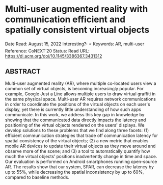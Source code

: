 # Multi-user augmented reality with communication efficient and spatially consistent virtual objects

Date Read: August 15, 2022
Interesting?: ⭐️
Keywords: AR, multi-user
Reference: CoNEXT’20
Status: Read
URL: https://dl.acm.org/doi/10.1145/3386367.3431312

## ABSTRACT

Multi-user augmented reality (AR), where multiple co-located users view a common set of virtual objects, is becoming increasingly popular. For example, Google Just a Line allows multiple users to draw virtual graffiti in the same physical space. Multi-user AR requires network communications in order to coordinate the positions of the virtual objects on each user's display, yet there is currently little understanding of how such apps communicate. In this work, we address this key gap in knowledge by showing that the communicated data directly impacts the latency and positioning of the virtual objects rendered on the users' displays. We develop solutions to these problems that we find along three facets: (1) efficient communication strategies that trade off communication latency for spatial consistency of the virtual objects; (2) a new metric that enables mobile AR devices to update their virtual objects as they move around and observe more of the scene; and (3) a tool to automatically quantify how much the virtual objects' positions inadvertently change in time and space. Our evaluation is performed on Android smartphones running open-source AR. The results show that our system, SPAR, can decrease the latency by up to 55%, while decreasing the spatial inconsistency by up to 60%, compared to baseline methods.